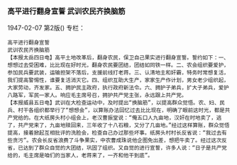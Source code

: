 ### 高平进行翻身宣誓  武训农民齐换脑筋

1947-02-07
第2版()
专栏：

    高平进行翻身宣誓
    武训农民齐换脑筋
    【本报太岳四日电】高平土地改革后，翻身农民，保卫自己果实进行翻身宣誓。誓约如下：一、想想过去受困难，比比现在好时光，翻身农民要团结，团结如同铁一样。二、农会组织要爱护，参加民兵要武装，运输担架不落后，支援前线打老蒋。三、认清地主和奸霸，特务时常想复活，我们提高警惕性，谁要复活消灭它。四、组织互助大生产，家家生产作计划，男女老少组织起，大家劳动，齐发家。五、拥护民主政府，执行政府新法令。六、拥护子弟兵，扩大子弟兵，爱护八路军，军民一家人。响应毛主席号召，拥护共产党主张，永远跟上共产党。
    【本报威县五日电】武训在大检查运动中，及时提出“换脑筋”，以提高群众觉悟。农、妇、民兵、村干各组织都举行了“想想会”，以算账办法回忆过去比比现在，明确了眼前这时光，都是共产党给的。在大纸房头村小组会上，老汉曹振堂说：“俺五口人九亩地，汉奸在时地卖了，逃了，共产党来了，九亩地赎回来，三年收了十八石粮，又分了几亩地。”经过这样算账，群众觉悟提高，接着掀起互相批评的洗脸会，检查自己办过那些坏事。纸房头村村长反省说：“我过去有些贪污”。农会长反省浪费了斗争果实，中农曹成珠说他企图免出差，想把牛卖了。经过这次反省，已达到了群众自觉的大团结，巩固了组织。又自觉的进行宣誓，许多人说：“日子是共产党给的，毛主席是咱们的当家人，老蒋来了，一齐和他干到底”。
